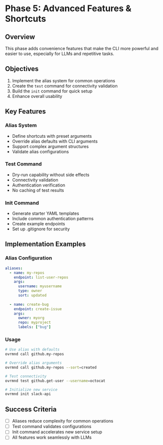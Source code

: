 # Phase 5: Advanced Features & Shortcuts

## Overview

This phase adds convenience features that make the CLI more powerful and easier to use, especially for LLMs and repetitive tasks.

## Objectives

1. Implement the alias system for common operations
2. Create the `test` command for connectivity validation
3. Build the `init` command for quick setup
4. Enhance overall usability

## Key Features

### Alias System
- Define shortcuts with preset arguments
- Override alias defaults with CLI arguments
- Support complex argument structures
- Validate alias configurations

### Test Command
- Dry-run capability without side effects
- Connectivity validation
- Authentication verification
- No caching of test results

### Init Command
- Generate starter YAML templates
- Include common authentication patterns
- Create example endpoints
- Set up .gitignore for security

## Implementation Examples

### Alias Configuration
```yaml
aliases:
  - name: my-repos
    endpoint: list-user-repos
    args:
      username: myusername
      type: owner
      sort: updated
      
  - name: create-bug
    endpoint: create-issue
    args:
      owner: myorg
      repo: myproject
      labels: ["bug"]
```

### Usage
```bash
# Use alias with defaults
ovrmnd call github.my-repos

# Override alias arguments
ovrmnd call github.my-repos --sort=created

# Test connectivity
ovrmnd test github.get-user --username=octocat

# Initialize new service
ovrmnd init slack-api
```

## Success Criteria

- [ ] Aliases reduce complexity for common operations
- [ ] Test command validates configurations
- [ ] Init command accelerates new service setup
- [ ] All features work seamlessly with LLMs
